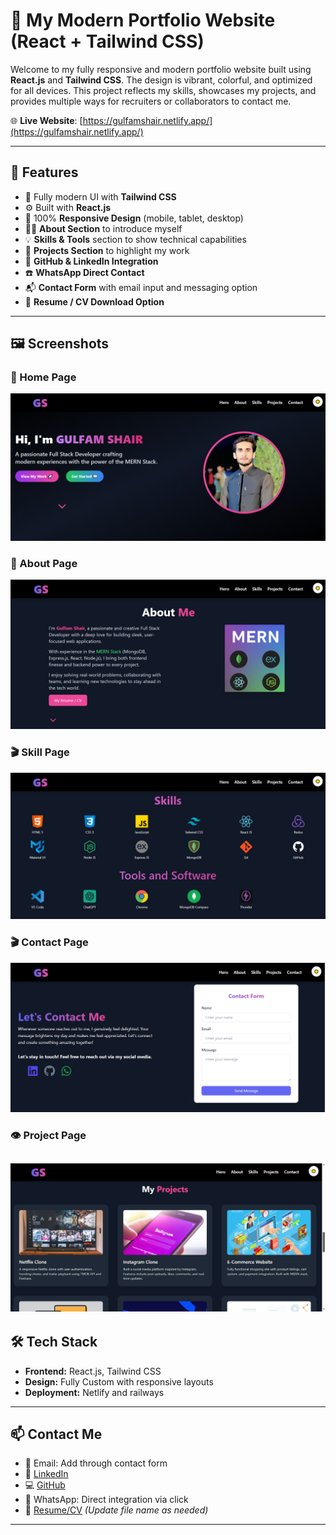 # 💼 My Modern Portfolio Website (React + Tailwind CSS)

Welcome to my fully responsive and modern portfolio website built using **React.js** and **Tailwind CSS**. The design is vibrant, colorful, and optimized for all devices. This project reflects my skills, showcases my projects, and provides multiple ways for recruiters or collaborators to contact me.

🌐 **Live Website**: [https://gulfamshair.netlify.app/](https://gulfamshair.netlify.app/)

---
## 🚀 Features

- 🎨 Fully modern UI with **Tailwind CSS**
- ⚙️ Built with **React.js**
- 📱 100% **Responsive Design** (mobile, tablet, desktop)
- 🧑‍💼 **About Section** to introduce myself
- 💡 **Skills & Tools** section to show technical capabilities
- 📂 **Projects Section** to highlight my work
- 🔗 **GitHub & LinkedIn Integration**
- ☎️ **WhatsApp Direct Contact**
- 📬 **Contact Form** with email input and messaging option
- 📄 **Resume / CV Download Option**

---

## 🖼️ Screenshots

### 🔐 Home Page  
![Home](https://raw.githubusercontent.com/raigulukharal/personal-portfolio/main/screenshots/home.png)

### 🔑 About Page  
![About](https://raw.githubusercontent.com/raigulukharal/personal-portfolio/main/screenshots/about.png)

### 🎬 Skill Page  
![Skills](https://raw.githubusercontent.com/raigulukharal/personal-portfolio/main/screenshots/skills.png)


### 🎬 Contact Page  
![Contact](https://raw.githubusercontent.com/raigulukharal/personal-portfolio/main/screenshots/contact.png)

### 👁️ Project Page  
![Project](https://raw.githubusercontent.com/raigulukharal/personal-portfolio/main/screenshots/project.png)
---



## 🛠️ Tech Stack

- **Frontend:** React.js, Tailwind CSS
- **Design:** Fully Custom with responsive layouts
- **Deployment:** Netlify and railways

---

## 📫 Contact Me

- 📧 Email: Add through contact form
- 💼 [LinkedIn](https://www.linkedin.com/in/gulfam-shair-559b0a338)  
- 💻 [GitHub](https://github.com/raigulukharal)  
- 📱 WhatsApp: Direct integration via click  
- 📝 [Resume/CV](./screenshot/YourCVFileName.pdf) *(Update file name as needed)*

---


